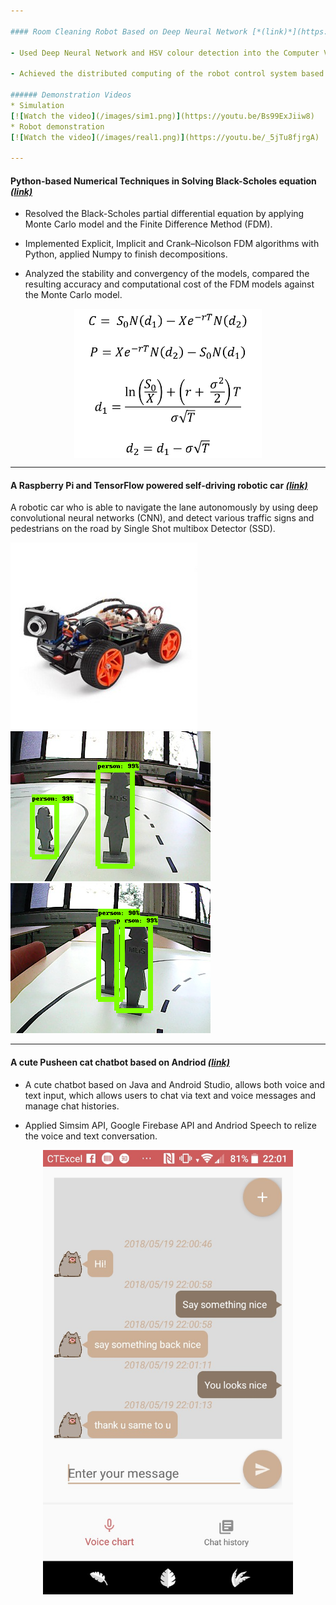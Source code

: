 ```yaml
---

#### Room Cleaning Robot Based on Deep Neural Network [*(link)*](https://github.com/jiajia-404/TydingUpProject)

- Used Deep Neural Network and HSV colour detection into the Computer Vision system and achieved real-time Object detection and classification.

- Achieved the distributed computing of the robot control system based on Robot Operating System, desiend the robot manipulation system includes the control and motion planning of the robot arm, gripper and mobile base.

###### Demonstration Videos
* Simulation
[![Watch the video](/images/sim1.png)](https://youtu.be/Bs99ExJiiw8)
* Robot demonstration
[![Watch the video](/images/real1.png)](https://youtu.be/_5jTu8fjrgA)

---
```

#### Python-based Numerical Techniques in Solving Black-Scholes equation [*(link)*](https://github.com/jiajia-404/JJM_Bachelor_FYP)
- Resolved the Black-Scholes partial differential equation by applying Monte Carlo model and the Finite Difference Method (FDM).

- Implemented Explicit, Implicit and Crank–Nicolson FDM algorithms with Python, applied Numpy to finish decompositions.

- Analyzed the stability and convergency of the models, compared the resulting accuracy and computational cost of the FDM models against the Monte Carlo model.
<p align="center">
  <img align="middle" src="/images/bs.png" alt="BSE" width="300"/>
</p>

---
#### A Raspberry Pi and TensorFlow powered self-driving robotic car [*(link)*](https://github.com/jiajia-404/Self_driving_PiCar)

A robotic car who is able to navigate the lane autonomously by using deep convolutional neural networks (CNN), and detect various traffic signs and pedestrians on the road by Single Shot multibox Detector (SSD).

<div class="row">
  <div class="column">
    <img src="/images/Picar.jpg" alt="picar" style="height:100">
  </div>
  <div class="column">
    <img src="/images/p1.png" alt="Forest" style="height:100">
  </div>
  <div class="column">
    <img src="/images/p2.png" alt="Mountains" style="height:100">
  </div>
</div>

---
#### A cute Pusheen cat chatbot based on Andriod [*(link)*](https://github.com/jiajia-404/Mr.Meow)

- A cute chatbot based on Java and Android Studio, allows both voice and text input, which allows users to chat via text and voice messages and manage chat histories.

- Applied Simsim API, Google Firebase API and Andriod Speech to relize the voice and text conversation.
<p align="center">
  <img align="middle" src="/images/chat_page.jpg" alt="chatpage" width="400"/>
</p>




